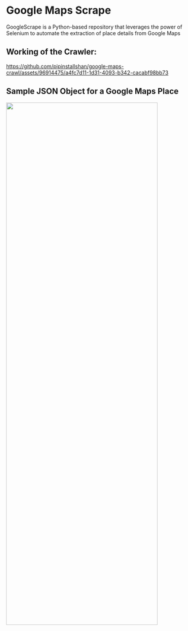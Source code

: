 # Google Maps Scrape
GoogleScrape is a Python-based repository that leverages the power of Selenium to automate the extraction of place details from Google Maps

## Working of the Crawler:
https://github.com/pipinstallshan/google-maps-crawl/assets/96914475/a4fc7d11-1d31-4093-b342-cacabf98bb73

## Sample JSON Object for a Google Maps Place
<img style="width:90%; height:60%;" src="https://i.ibb.co/L1n9cZC/temp-Google-Serp-v2-json.png" />
